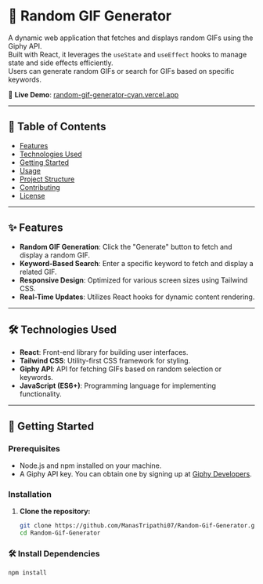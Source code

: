 ﻿# 🎲 Random GIF Generator

A dynamic web application that fetches and displays random GIFs using the Giphy API.  
Built with React, it leverages the `useState` and `useEffect` hooks to manage state and side effects efficiently.  
Users can generate random GIFs or search for GIFs based on specific keywords.

🔗 **Live Demo**: [random-gif-generator-cyan.vercel.app](https://random-gif-generator-cyan.vercel.app)

---

## 📌 Table of Contents

- [Features](#features)
- [Technologies Used](#technologies-used)
- [Getting Started](#getting-started)
- [Usage](#usage)
- [Project Structure](#project-structure)
- [Contributing](#contributing)
- [License](#license)

---

## ✨ Features

- **Random GIF Generation**: Click the "Generate" button to fetch and display a random GIF.
- **Keyword-Based Search**: Enter a specific keyword to fetch and display a related GIF.
- **Responsive Design**: Optimized for various screen sizes using Tailwind CSS.
- **Real-Time Updates**: Utilizes React hooks for dynamic content rendering.

---

## 🛠️ Technologies Used

- **React**: Front-end library for building user interfaces.
- **Tailwind CSS**: Utility-first CSS framework for styling.
- **Giphy API**: API for fetching GIFs based on random selection or keywords.
- **JavaScript (ES6+)**: Programming language for implementing functionality.

---

## 🚀 Getting Started

### Prerequisites

- Node.js and npm installed on your machine.
- A Giphy API key. You can obtain one by signing up at [Giphy Developers](https://developers.giphy.com/).

### Installation

1. **Clone the repository:**

   ```bash
   git clone https://github.com/ManasTripathi07/Random-Gif-Generator.git
   cd Random-Gif-Generator
### 🛠️ Install Dependencies

  ```bash
  npm install
